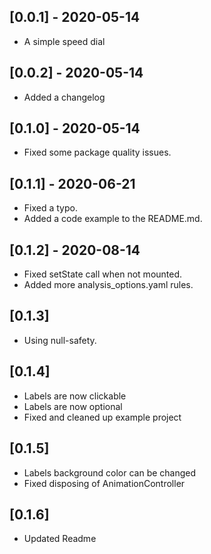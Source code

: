 ## [0.0.1] - 2020-05-14

* A simple speed dial

## [0.0.2] - 2020-05-14

* Added a changelog

## [0.1.0] - 2020-05-14

* Fixed some package quality issues.

## [0.1.1] - 2020-06-21

* Fixed a typo.
* Added a code example to the README.md.

## [0.1.2] - 2020-08-14

* Fixed setState call when not mounted.
* Added more analysis_options.yaml rules.

## [0.1.3]

* Using null-safety.

## [0.1.4]

* Labels are now clickable
* Labels are now optional
* Fixed and cleaned up example project

## [0.1.5]

* Labels background color can be changed
* Fixed disposing of AnimationController

## [0.1.6]

* Updated Readme
